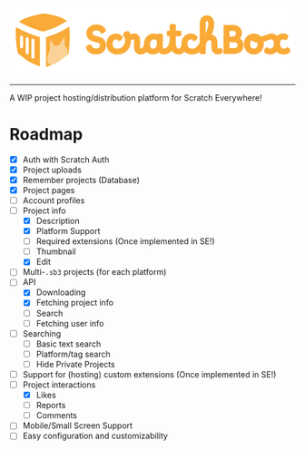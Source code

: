 <p align="center">
    <img alt="ScratchBox" src="public/scratchbox-logo-full.svg">
</p>

---

A WIP project hosting/distribution platform for Scratch Everywhere!

# Roadmap

- [x] Auth with Scratch Auth
- [x] Project uploads
- [x] Remember projects (Database)
- [x] Project pages
- [ ] Account profiles
- [ ] Project info
  - [x] Description
  - [x] Platform Support
  - [ ] Required extensions (Once implemented in SE!)
  - [ ] Thumbnail
  - [x] Edit
- [ ] Multi-`.sb3` projects (for each platform)
- [ ] API
  - [x] Downloading
  - [x] Fetching project info
  - [ ] Search
  - [ ] Fetching user info
- [ ] Searching
  - [ ] Basic text search
  - [ ] Platform/tag search
  - [ ] Hide Private Projects
- [ ] Support for (hosting) custom extensions (Once implemented in SE!)
- [ ] Project interactions
  - [x] Likes
  - [ ] Reports
  - [ ] Comments
- [ ] Mobile/Small Screen Support
- [ ] Easy configuration and customizability
